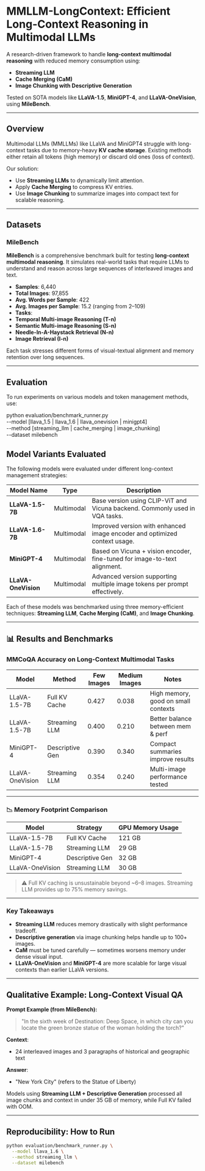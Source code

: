 
#  MMLLM-LongContext: Efficient Long-Context Reasoning in Multimodal LLMs

A research-driven framework to handle **long-context multimodal reasoning** with reduced memory consumption using:

-  **Streaming LLM**
-  **Cache Merging (CaM)**
-  **Image Chunking with Descriptive Generation**

Tested on SOTA models like **LLaVA-1.5**, **MiniGPT-4**, and **LLaVA-OneVision**, using **MileBench**.

---

##  Overview

Multimodal LLMs (MMLLMs) like LLaVA and MiniGPT4 struggle with long-context tasks due to memory-heavy **KV cache storage**. Existing methods either retain all tokens (high memory) or discard old ones (loss of context).

Our solution:
-  Use **Streaming LLMs** to dynamically limit attention.
-  Apply **Cache Merging** to compress KV entries.
-  Use **Image Chunking** to summarize images into compact text for scalable reasoning.

---

##  Datasets

###  MileBench

**MileBench** is a comprehensive benchmark built for testing **long-context multimodal reasoning**. It simulates real-world tasks that require LLMs to understand and reason across large sequences of interleaved images and text.

-  **Samples**: 6,440
-  **Total Images**: 97,855
-  **Avg. Words per Sample**: 422
-  **Avg. Images per Sample**: 15.2 (ranging from 2–109)
-  **Tasks**:
  - **Temporal Multi-image Reasoning (T-n)**
  - **Semantic Multi-image Reasoning (S-n)**
  - **Needle-In-A-Haystack Retrieval (N-n)**
  - **Image Retrieval (I-n)**

Each task stresses different forms of visual-textual alignment and memory retention over long sequences.

---

##  Evaluation

To run experiments on various models and token management methods, use:


python evaluation/benchmark_runner.py \
  --model [llava_1.5 | llava_1.6 | llava_onevision | minigpt4] \
  --method [streaming_llm | cache_merging | image_chunking] \
  --dataset milebench

##  Model Variants Evaluated

The following models were evaluated under different long-context management strategies:

| Model Name         | Type       | Description                                                                 |
|--------------------|------------|-----------------------------------------------------------------------------|
| **LLaVA-1.5-7B**   | Multimodal | Base version using CLIP-ViT and Vicuna backend. Commonly used in VQA tasks.|
| **LLaVA-1.6-7B**   | Multimodal | Improved version with enhanced image encoder and optimized context usage.  |
| **MiniGPT-4**      | Multimodal | Based on Vicuna + vision encoder, fine-tuned for image-to-text alignment.  |
| **LLaVA-OneVision**| Multimodal | Advanced version supporting multiple image tokens per prompt effectively.  |

Each of these models was benchmarked using three memory-efficient techniques: **Streaming LLM**, **Cache Merging (CaM)**, and **Image Chunking**.

---

## 📊 Results and Benchmarks

### MMCoQA Accuracy on Long-Context Multimodal Tasks

| Model             | Method              | Few Images | Medium Images | Notes                                 |
|------------------|---------------------|------------|----------------|---------------------------------------|
| LLaVA-1.5-7B      | Full KV Cache       | 0.427      | 0.038          | High memory, good on small contexts   |
| LLaVA-1.5-7B      | Streaming LLM       | 0.400      | 0.210          | Better balance between mem & perf     |
| MiniGPT-4         | Descriptive Gen     | 0.390      | 0.340          | Compact summaries improve results     |
| LLaVA-OneVision   | Streaming LLM       | 0.354      | 0.240          | Multi-image performance tested        |

---

### 📉 Memory Footprint Comparison

| Model             | Strategy         | GPU Memory Usage |
|------------------|------------------|------------------|
| LLaVA-1.5-7B      | Full KV Cache    | 121 GB           |
| LLaVA-1.5-7B      | Streaming LLM    | 29 GB            |
| MiniGPT-4         | Descriptive Gen  | 32 GB            |
| LLaVA-OneVision   | Streaming LLM    | 30 GB            |

> ⚠ Full KV caching is unsustainable beyond ~6–8 images. Streaming LLM provides up to 75% memory savings.

---

###  Key Takeaways

- **Streaming LLM** reduces memory drastically with slight performance tradeoff.
- **Descriptive generation** via image chunking helps handle up to 100+ images.
- **CaM** must be tuned carefully — sometimes worsens memory under dense visual input.
- **LLaVA-OneVision** and **MiniGPT-4** are more scalable for large visual contexts than earlier LLaVA versions.

---

##  Qualitative Example: Long-Context Visual QA

**Prompt Example (from MileBench):**

> "In the sixth week of Destination: Deep Space, in which city can you locate the green bronze statue of the woman holding the torch?"

**Context**:
- 24 interleaved images and 3 paragraphs of historical and geographic text

**Answer**:
-  "New York City" (refers to the Statue of Liberty)

Models using **Streaming LLM + Descriptive Generation** processed all image chunks and context in under 35 GB of memory, while Full KV failed with OOM.

---

##  Reproducibility: How to Run

```bash
python evaluation/benchmark_runner.py \
  --model llava_1.6 \
  --method streaming_llm \
  --dataset milebench


